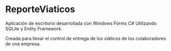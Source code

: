 # ReporteViaticos

Aplicación de escritorio desarrollada con Windows Forms C#
Utilizando SQLite y Entity Framework.

Creada para llevar el control de entrega de los viáticos de los colaboradores de una empresa.
